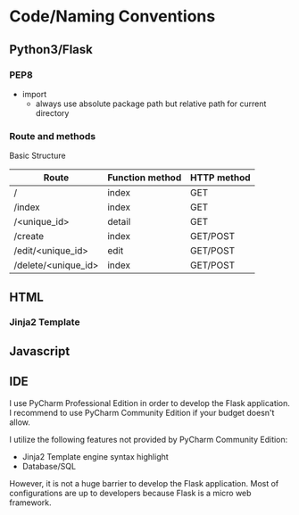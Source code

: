 # Code/Naming Conventions

## Python3/Flask

### PEP8

* import
    * always use absolute package path but relative path for current directory

### Route and methods

Basic Structure

| Route | Function method | HTTP method |
|-------|-----------------|-------------|
| / | index | GET |
| /index | index | GET |
| /<unique_id> | detail | GET |
| /create | index | GET/POST |
| /edit/<unique_id> | edit | GET/POST |
| /delete/<unique_id> | index | GET/POST |

## HTML

### Jinja2 Template

## Javascript

## IDE

I use PyCharm Professional Edition in order to develop the Flask application. I recommend to use PyCharm Community Edition if your budget doesn't allow.

I utilize the following features not provided by PyCharm Community Edition:

* Jinja2 Template engine syntax highlight
* Database/SQL

However, it is not a huge barrier to develop the Flask application. Most of configurations are up to developers because Flask is a micro web framework.
